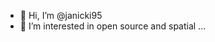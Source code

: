 - 👋 Hi, I’m @janicki95
- 👀 I’m interested in open source and spatial ...
<!---
janicki95/janicki95 is a ✨ special ✨ repository because its `README.md` (this file) appears on your GitHub profile.
You can click the Preview link to take a look at your changes.
--->

